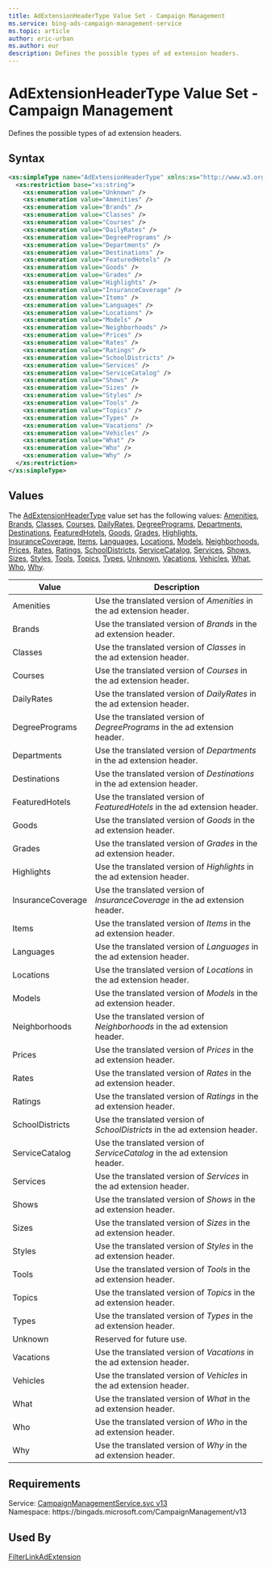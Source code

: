 ```yaml
---
title: AdExtensionHeaderType Value Set - Campaign Management
ms.service: bing-ads-campaign-management-service
ms.topic: article
author: eric-urban
ms.author: eur
description: Defines the possible types of ad extension headers.
---
```

# AdExtensionHeaderType Value Set - Campaign Management
Defines the possible types of ad extension headers.

## Syntax
```xml
<xs:simpleType name="AdExtensionHeaderType" xmlns:xs="http://www.w3.org/2001/XMLSchema">
  <xs:restriction base="xs:string">
    <xs:enumeration value="Unknown" />
    <xs:enumeration value="Amenities" />
    <xs:enumeration value="Brands" />
    <xs:enumeration value="Classes" />
    <xs:enumeration value="Courses" />
    <xs:enumeration value="DailyRates" />
    <xs:enumeration value="DegreePrograms" />
    <xs:enumeration value="Departments" />
    <xs:enumeration value="Destinations" />
    <xs:enumeration value="FeaturedHotels" />
    <xs:enumeration value="Goods" />
    <xs:enumeration value="Grades" />
    <xs:enumeration value="Highlights" />
    <xs:enumeration value="InsuranceCoverage" />
    <xs:enumeration value="Items" />
    <xs:enumeration value="Languages" />
    <xs:enumeration value="Locations" />
    <xs:enumeration value="Models" />
    <xs:enumeration value="Neighborhoods" />
    <xs:enumeration value="Prices" />
    <xs:enumeration value="Rates" />
    <xs:enumeration value="Ratings" />
    <xs:enumeration value="SchoolDistricts" />
    <xs:enumeration value="Services" />
    <xs:enumeration value="ServiceCatalog" />
    <xs:enumeration value="Shows" />
    <xs:enumeration value="Sizes" />
    <xs:enumeration value="Styles" />
    <xs:enumeration value="Tools" />
    <xs:enumeration value="Topics" />
    <xs:enumeration value="Types" />
    <xs:enumeration value="Vacations" />
    <xs:enumeration value="Vehicles" />
    <xs:enumeration value="What" />
    <xs:enumeration value="Who" />
    <xs:enumeration value="Why" />
  </xs:restriction>
</xs:simpleType>
```

## <a name="values"></a>Values

The [AdExtensionHeaderType](adextensionheadertype.md) value set has the following values: [Amenities](#amenities), [Brands](#brands), [Classes](#classes), [Courses](#courses), [DailyRates](#dailyrates), [DegreePrograms](#degreeprograms), [Departments](#departments), [Destinations](#destinations), [FeaturedHotels](#featuredhotels), [Goods](#goods), [Grades](#grades), [Highlights](#highlights), [InsuranceCoverage](#insurancecoverage), [Items](#items), [Languages](#languages), [Locations](#locations), [Models](#models), [Neighborhoods](#neighborhoods), [Prices](#prices), [Rates](#rates), [Ratings](#ratings), [SchoolDistricts](#schooldistricts), [ServiceCatalog](#servicecatalog), [Services](#services), [Shows](#shows), [Sizes](#sizes), [Styles](#styles), [Tools](#tools), [Topics](#topics), [Types](#types), [Unknown](#unknown), [Vacations](#vacations), [Vehicles](#vehicles), [What](#what), [Who](#who), [Why](#why).

|Value|Description|
|-----------|---------------|
|<a name="amenities"></a>Amenities|Use the translated version of *Amenities* in the ad extension header.|
|<a name="brands"></a>Brands|Use the translated version of *Brands* in the ad extension header.|
|<a name="classes"></a>Classes|Use the translated version of *Classes* in the ad extension header.|
|<a name="courses"></a>Courses|Use the translated version of *Courses* in the ad extension header.|
|<a name="dailyrates"></a>DailyRates|Use the translated version of *DailyRates* in the ad extension header.|
|<a name="degreeprograms"></a>DegreePrograms|Use the translated version of *DegreePrograms* in the ad extension header.|
|<a name="departments"></a>Departments|Use the translated version of *Departments* in the ad extension header.|
|<a name="destinations"></a>Destinations|Use the translated version of *Destinations* in the ad extension header.|
|<a name="featuredhotels"></a>FeaturedHotels|Use the translated version of *FeaturedHotels* in the ad extension header.|
|<a name="goods"></a>Goods|Use the translated version of *Goods* in the ad extension header.|
|<a name="grades"></a>Grades|Use the translated version of *Grades* in the ad extension header.|
|<a name="highlights"></a>Highlights|Use the translated version of *Highlights* in the ad extension header.|
|<a name="insurancecoverage"></a>InsuranceCoverage|Use the translated version of *InsuranceCoverage* in the ad extension header.|
|<a name="items"></a>Items|Use the translated version of *Items* in the ad extension header.|
|<a name="languages"></a>Languages|Use the translated version of *Languages* in the ad extension header.|
|<a name="locations"></a>Locations|Use the translated version of *Locations* in the ad extension header.|
|<a name="models"></a>Models|Use the translated version of *Models* in the ad extension header.|
|<a name="neighborhoods"></a>Neighborhoods|Use the translated version of *Neighborhoods* in the ad extension header.|
|<a name="prices"></a>Prices|Use the translated version of *Prices* in the ad extension header.|
|<a name="rates"></a>Rates|Use the translated version of *Rates* in the ad extension header.|
|<a name="ratings"></a>Ratings|Use the translated version of *Ratings* in the ad extension header.|
|<a name="schooldistricts"></a>SchoolDistricts|Use the translated version of *SchoolDistricts* in the ad extension header.|
|<a name="servicecatalog"></a>ServiceCatalog|Use the translated version of *ServiceCatalog* in the ad extension header.|
|<a name="services"></a>Services|Use the translated version of *Services* in the ad extension header.|
|<a name="shows"></a>Shows|Use the translated version of *Shows* in the ad extension header.|
|<a name="sizes"></a>Sizes|Use the translated version of *Sizes* in the ad extension header.|
|<a name="styles"></a>Styles|Use the translated version of *Styles* in the ad extension header.|
|<a name="tools"></a>Tools|Use the translated version of *Tools* in the ad extension header.|
|<a name="topics"></a>Topics|Use the translated version of *Topics* in the ad extension header.|
|<a name="types"></a>Types|Use the translated version of *Types* in the ad extension header.|
|<a name="unknown"></a>Unknown|Reserved for future use.|
|<a name="vacations"></a>Vacations|Use the translated version of *Vacations* in the ad extension header.|
|<a name="vehicles"></a>Vehicles|Use the translated version of *Vehicles* in the ad extension header.|
|<a name="what"></a>What|Use the translated version of *What* in the ad extension header.|
|<a name="who"></a>Who|Use the translated version of *Who* in the ad extension header.|
|<a name="why"></a>Why|Use the translated version of *Why* in the ad extension header.|

## Requirements
Service: [CampaignManagementService.svc v13](https://campaign.api.bingads.microsoft.com/Api/Advertiser/CampaignManagement/v13/CampaignManagementService.svc)  
Namespace: https\://bingads.microsoft.com/CampaignManagement/v13  

## Used By
[FilterLinkAdExtension](filterlinkadextension.md)  
